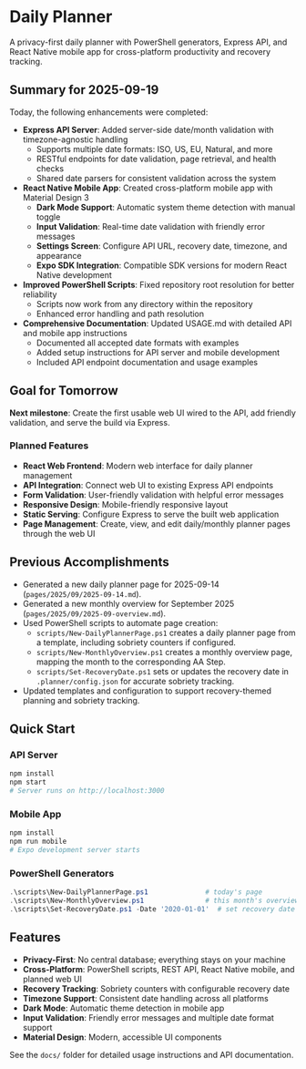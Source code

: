 # Daily Planner

A privacy-first daily planner with PowerShell generators, Express API, and React Native mobile app for cross-platform productivity and recovery tracking.

## Summary for 2025-09-19

Today, the following enhancements were completed:

- **Express API Server**: Added server-side date/month validation with timezone-agnostic handling
  - Supports multiple date formats: ISO, US, EU, Natural, and more
  - RESTful endpoints for date validation, page retrieval, and health checks
  - Shared date parsers for consistent validation across the system
- **React Native Mobile App**: Created cross-platform mobile app with Material Design 3
  - **Dark Mode Support**: Automatic system theme detection with manual toggle
  - **Input Validation**: Real-time date validation with friendly error messages
  - **Settings Screen**: Configure API URL, recovery date, timezone, and appearance
  - **Expo SDK Integration**: Compatible SDK versions for modern React Native development
- **Improved PowerShell Scripts**: Fixed repository root resolution for better reliability
  - Scripts now work from any directory within the repository
  - Enhanced error handling and path resolution
- **Comprehensive Documentation**: Updated USAGE.md with detailed API and mobile app instructions
  - Documented all accepted date formats with examples
  - Added setup instructions for API server and mobile development
  - Included API endpoint documentation and usage examples

## Goal for Tomorrow

**Next milestone**: Create the first usable web UI wired to the API, add friendly validation, and serve the build via Express.

### Planned Features
- **React Web Frontend**: Modern web interface for daily planner management
- **API Integration**: Connect web UI to existing Express API endpoints
- **Form Validation**: User-friendly validation with helpful error messages
- **Responsive Design**: Mobile-friendly responsive layout
- **Static Serving**: Configure Express to serve the built web application
- **Page Management**: Create, view, and edit daily/monthly planner pages through the web UI

## Previous Accomplishments

- Generated a new daily planner page for 2025-09-14 (`pages/2025/09/2025-09-14.md`).
- Generated a new monthly overview for September 2025 (`pages/2025/09/2025-09-overview.md`).
- Used PowerShell scripts to automate page creation:
	- `scripts/New-DailyPlannerPage.ps1` creates a daily planner page from a template, including sobriety counters if configured.
	- `scripts/New-MonthlyOverview.ps1` creates a monthly overview page, mapping the month to the corresponding AA Step.
	- `scripts/Set-RecoveryDate.ps1` sets or updates the recovery date in `.planner/config.json` for accurate sobriety tracking.
- Updated templates and configuration to support recovery-themed planning and sobriety tracking.

## Quick Start

### API Server
```bash
npm install
npm start
# Server runs on http://localhost:3000
```

### Mobile App
```bash
npm install
npm run mobile
# Expo development server starts
```

### PowerShell Generators
```powershell
.\scripts\New-DailyPlannerPage.ps1              # today's page
.\scripts\New-MonthlyOverview.ps1               # this month's overview
.\scripts\Set-RecoveryDate.ps1 -Date '2020-01-01'  # set recovery date
```

## Features

- **Privacy-First**: No central database; everything stays on your machine
- **Cross-Platform**: PowerShell scripts, REST API, React Native mobile, and planned web UI
- **Recovery Tracking**: Sobriety counters with configurable recovery date
- **Timezone Support**: Consistent date handling across all platforms
- **Dark Mode**: Automatic theme detection in mobile app
- **Input Validation**: Friendly error messages and multiple date format support
- **Material Design**: Modern, accessible UI components

See the `docs/` folder for detailed usage instructions and API documentation.